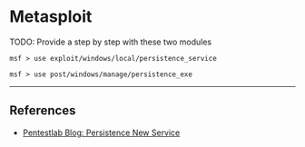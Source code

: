 # Metasploit

TODO: Provide a step by step with these two modules

```
msf > use exploit/windows/local/persistence_service
```

```
msf > use post/windows/manage/persistence_exe
```

---
## References

- [Pentestlab Blog: Persistence New Service](https://pentestlab.blog/2019/10/07/persistence-new-service/)